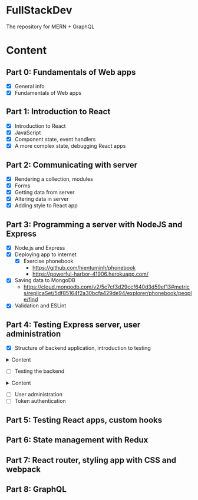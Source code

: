 # FullStackDev
The repository for MERN + GraphQL

# Content
## Part 0: Fundamentals of Web apps
- [x] General info
- [x] Fundamentals of Web apps
## Part 1: Introduction to React
- [x] Introduction to React
- [x] JavaScript
- [x] Component state, event handlers
- [x] A more complex state, debugging React apps
## Part 2: Communicating with server
- [x] Rendering a collection, modules
- [x] Forms
- [x] Getting data from server
- [x] Altering data in server
- [x] Adding style to React app
## Part 3: Programming a server with NodeJS and Express
- [x] Node.js and Express
- [x] Deploying app to internet
  - [x] Exercise phonebook
    - https://github.com/hientuminh/phonebook
    - https://powerful-harbor-41906.herokuapp.com/
- [x] Saving data to MongoDB
  - https://cloud.mongodb.com/v2/5c7cf3d29ccf640d3d59ef13#metrics/replicaSet/5df85164f2a30bcfa429de94/explorer/phonebook/people/find
- [x] Validation and ESLint
## Part 4: Testing Express server, user administration
- [x] Structure of backend application, introduction to testing
<details><summary>Content</summary>
<p>
```
### Project structure
### Exercises
### Testing Note applications
### Exercises
```
</p>
</details>

- [ ] Testing the backend
<details><summary>Content</summary>
<p>
```
### Test environment
### supertest
### Logger
### Intializing the database before tests
### Running tests one by one
```
</p>
</details>

- [ ] User administration
- [ ] Token authentication
## Part 5: Testing React apps, custom hooks
## Part 6: State management with Redux
## Part 7: React router, styling app with CSS and webpack
## Part 8: GraphQL
